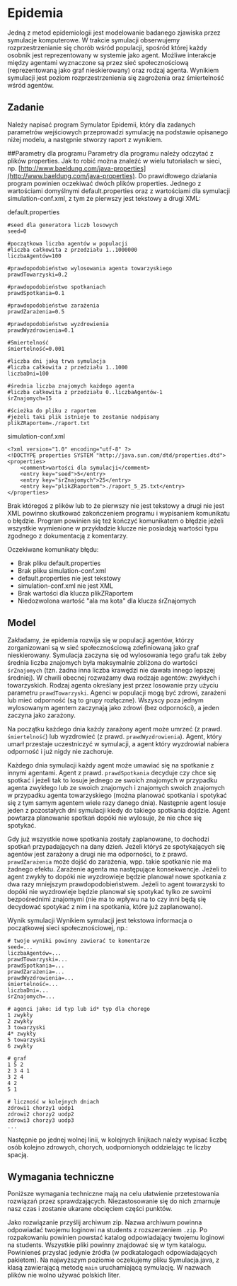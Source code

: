 # Epidemia
Jedną z metod epidemiologii jest modelowanie badanego zjawiska przez symulacje komputerowe. W trakcie symulacji obserwujemy rozprzestrzenianie się chorób wśród populacji, spośród której każdy osobnik jest reprezentowany w systemie jako agent. Możliwe interakcje między agentami wyznaczone są przez sieć społecznościową (reprezentowaną jako graf nieskierowany) oraz rodzaj agenta. Wynikiem symulacji jest poziom rozprzestrzenienia się zagrożenia oraz śmiertelność wśród agentów.

## Zadanie
Należy napisać program Symulator Epidemii, który dla zadanych parametrów wejściowych przeprowadzi symulację na podstawie opisanego niżej modelu, a następnie stworzy raport z wynikiem.

##Parametry dla programu
Parametry dla programu należy odczytać z plików properties. Jak to robić można znaleźć w wielu tutorialach w sieci, np. [http://www.baeldung.com/java-properties](http://www.baeldung.com/java-properties). Do prawidłowego działania program powinien oczekiwać dwóch plików properties. Jednego z wartościami domyślnymi default.properties oraz z wartościami dla symulacji simulation-conf.xml, z tym że pierwszy jest tekstowy a drugi XML:

default.properties
```
#seed dla generatora liczb losowych
seed=0
 
#początkowa liczba agentów w populacji
#liczba całkowita z przedziału 1..1000000
liczbaAgentów=100

#prawdopodobieństwo wylosowania agenta towarzyskiego
prawdTowarzyski=0.2
 
#prawdopodobieństwo spotkaniach
prawdSpotkania=0.1
 
#prawdopodobieństwo zarażenia
prawdZarażenia=0.5
 
#prawdopodobieństwo wyzdrowienia
prawdWyzdrowienia=0.1
 
#Smiertelność
śmiertelność=0.001
 
#liczba dni jaką trwa symulacja
#liczba całkowita z przedziału 1..1000
liczbaDni=100
 
#średnia liczba znajomych każdego agenta
#liczba całkowita z przedziału 0..liczbaAgentów-1
śrZnajomych=15
 
#ścieżka do pliku z raportem
#jeżeli taki plik istnieje to zostanie nadpisany
plikZRaportem=./raport.txt
```

simulation-conf.xml
```
<?xml version="1.0" encoding="utf-8" ?>
<!DOCTYPE properties SYSTEM "http://java.sun.com/dtd/properties.dtd">
<properties>
    <comment>wartości dla symulacji</comment>
    <entry key="seed">5</entry>
    <entry key="śrZnajomych">25</entry>
    <entry key="plikZRaportem">./raport_5_25.txt</entry>
</properties>
```
Brak któregoś z plików lub to że pierwszy nie jest tekstowy a drugi nie jest XML powinno skutkować zakończeniem programu i wypisaniem komunikatu o błędzie. Program powinien się też kończyć komunikatem o błędzie jeżeli wszystkie wymienione w przykładzie klucze nie posiadają wartości typu zgodnego z dokumentacją z komentarzy.

Oczekiwane komunikaty błędu:
- Brak pliku default.properties
- Brak pliku simulation-conf.xml
- default.properties nie jest tekstowy
- simulation-conf.xml nie jest XML
- Brak wartości dla klucza plikZRaportem
- Niedozwolona wartość "ala ma kota" dla klucza śrZnajomych

## Model
Zakładamy, że epidemia rozwija się w populacji agentów, którzy zorganizowani są w sieć społecznościową zdefiniowaną jako graf nieskierowany. Symulacja zaczyna się od wylosowania tego grafu tak żeby średnia liczba znajomych była maksymalnie zbliżona do wartości `śrZnajomych` (tzn. żadna inna liczba krawędzi nie dawała innego lepszej średniej). W chwili obecnej rozważamy dwa rodzaje agentów: zwykłych i towarzyskich. Rodzaj agenta określany jest przez losowanie przy użyciu parametru `prawdTowarzyski`. Agenci w populacji mogą być zdrowi, zarażeni lub mieć odporność (są to grupy rozłączne). Wszyscy poza jednym wylosowanym agentem zaczynają jako zdrowi (bez odporności), a jeden zaczyna jako zarażony.

Na początku każdego dnia każdy zarażony agent może umrzeć (z prawd. `śmiertelność`) lub wyzdrowieć (z prawd. `prawdWyzdrowienia`). Agent, który umarł przestaje uczestniczyć w symulacji, a agent który wyzdrowiał nabiera odporność i już nigdy nie zachoruje.

Każdego dnia symulacji każdy agent może umawiać się na spotkanie z innymi agentami. Agent z prawd. `prawdSpotkania` decyduje czy chce się spotkać i jeżeli tak to losuje jednego ze swoich znajomych w przypadku agenta zwykłego lub ze swoich znajomych i znajomych swoich znajomych w przypadku agenta towarzyskiego (można planować spotkania i spotykać się z tym samym agentem wiele razy danego dnia). Następnie agent losuje jeden z pozostałych dni symulacji kiedy do takiego spotkania dojdzie. Agent powtarza planowanie spotkań dopóki nie wylosuje, że nie chce się spotykać.

Gdy już wszystkie nowe spotkania zostały zaplanowane, to dochodzi spotkań przypadających na dany dzień. Jeżeli któryś ze spotykających się agentów jest zarażony a drugi nie ma odporności, to z prawd. `prawdZarażenia` może dojść do zarażenia, wpp. takie spotkanie nie ma żadnego efektu. Zarażenie agenta ma następujące konsekwencje. Jeżeli to agent zwykły to dopóki nie wyzdrowieje będzie planował nowe spotkania z dwa razy mniejszym prawdopodobieństwem. Jeżeli to agent towarzyski to dopóki nie wyzdrowieje będzie planował się spotykać tylko ze swoimi bezpośrednimi znajomymi (nie ma to wpływu na to czy inni będą się decydować spotykać z nim i na spotkania, które już zaplanowano).

Wynik symulacji
Wynikiem symulacji jest tekstowa informacja o początkowej sieci społecznościowej, np.:
```
# twoje wyniki powinny zawierać te komentarze
seed=...
liczbaAgentów=...
prawdTowarzyski=...
prawdSpotkania=...
prawdZarażenia=...
prawdWyzdrowienia=...
śmiertelność=...
liczbaDni=...
śrZnajomych=...
 
# agenci jako: id typ lub id* typ dla chorego
1 zwykły
2 zwykły
3 towarzyski
4* zwykły
5 towarzyski
6 zwykły
 
# graf
1 5 2
2 3 4 1
3 2 4
4 2
5 1
 
# liczność w kolejnych dniach
zdrowi1 chorzy1 uodp1
zdrowi2 chorzy2 uodp2
zdrowi3 chorzy3 uodp3
...
```
Następnie po jednej wolnej linii, w kolejnych linijkach należy wypisać liczbę osób kolejno zdrowych, chorych, uodpornionych oddzielając te liczby spacją.

## Wymagania techniczne
Poniższe wymagania techniczne mają na celu ułatwienie przetestowania rozwiązań przez sprawdzających. Niezastosowanie się do nich zmarnuje nasz czas i zostanie ukarane obcięciem części punktów.

Jako rozwiązanie przyślij archiwum zip. Nazwa archiwum powinna odpowiadać twojemu loginowi na students z rozszerzeniem `.zip`. Po rozpakowaniu powinien powstać katalog odpowiadający twojemu loginowi na students. Wszystkie pliki powinny znajdować się w tym katalogu. Powinieneś przysłać jedynie źródła (w podkatalogach odpowiadających pakietom). Na najwyższym poziomie oczekujemy pliku Symulacja.java, z klasą zawierającą metodę `main` uruchamiającą symulację. W nazwach plików nie wolno używać polskich liter.
